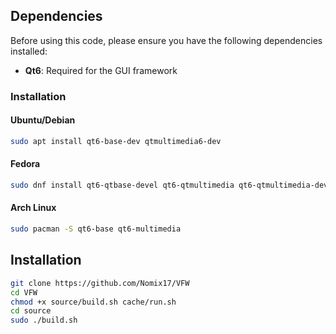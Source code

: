## Dependencies

Before using this code, please ensure you have the following dependencies installed:

- **Qt6**: Required for the GUI framework
  
### Installation

#### Ubuntu/Debian
```bash
sudo apt install qt6-base-dev qtmultimedia6-dev
```

#### Fedora
```bash
sudo dnf install qt6-qtbase-devel qt6-qtmultimedia qt6-qtmultimedia-devel
```

#### Arch Linux
```bash
sudo pacman -S qt6-base qt6-multimedia
```

## Installation

```bash
git clone https://github.com/Nomix17/VFW
cd VFW
chmod +x source/build.sh cache/run.sh
cd source
sudo ./build.sh
```
